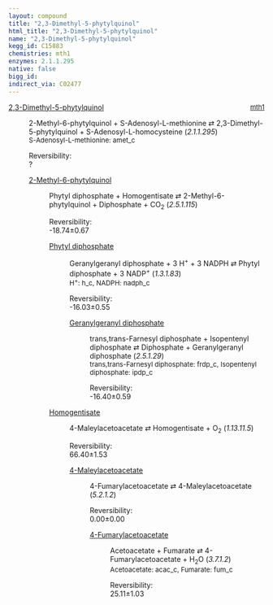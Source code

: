 ```yaml
---
layout: compound
title: "2,3-Dimethyl-5-phytylquinol"
html_title: "2,3-Dimethyl-5-phytylquinol"
name: "2,3-Dimethyl-5-phytylquinol"
kegg_id: C15883
chemistries: mth1
enzymes: 2.1.1.295
native: false
bigg_id:
indirect_via: C02477
---
```

<dl><dt class='rs-product'><a href='{{ site.url }}{{ site.baseurl }}/compounds/C15883' class='link-dark' data-bs-toggle='tooltip' data-bs-html='true' data-bs-title='KEGG: C15883'>2,3-Dimethyl-5-phytylquinol</a><span style='float: right; max-width: 40%'><a href='{{ site.url }}{{ site.baseurl }}/chemistries/mth1' class='link-dark opacity-50' style='font-size: small; word-wrap: anywhere;'>mth1</a></span></dt><dd><p>2-Methyl-6-phytylquinol + S-Adenosyl-L-methionine &#8644; 2,3-Dimethyl-5-phytylquinol + S-Adenosyl-L-homocysteine (<i>2.1.1.295</i>)<br /><span style='font-size: small;'><span data-bs-toggle='tooltip' data-bs-html='true' data-bs-title='KEGG: C00019'>S-Adenosyl-L-methionine</span>: amet_c</span><br /><div class="reversibility_info">Reversibility: <div class="progress"><div class="progress-bar bg-light" role="progressbar" style="width: 100%" aria-valuenow="0" aria-valuemin="0" aria-valuemax="100"></div></div><span>?</span><div class="progress"><div class="progress-bar bg-light" role="progressbar" style="width: 100%" aria-valuenow="0" aria-valuemin="0" aria-valuemax="10"></div></div></div></p><dl><dt><a href='{{ site.url }}{{ site.baseurl }}/compounds/C15882' class='link-dark' data-bs-toggle='tooltip' data-bs-html='true' data-bs-title='KEGG: C15882'>2-Methyl-6-phytylquinol</a><span style='float: right; max-width: 40%'><a href='{{ site.url }}{{ site.baseurl }}/chemistries/None' class='link-dark opacity-50' style='font-size: small; word-wrap: anywhere;'></a></span></dt><dd><p>Phytyl diphosphate + Homogentisate &#8644; 2-Methyl-6-phytylquinol + Diphosphate + CO<sub>2</sub> (<i>2.5.1.115</i>)<br /><div class="reversibility_info">Reversibility: <div class="progress" style="flex-direction: row-reverse;"><div class="progress-bar bg-success" role="progressbar" style="width: 187.44%" aria-valuenow="-18.743734586508374" aria-valuemin="0" aria-valuemax="10"></div></div><span>-18.74&plusmn;0.67</span><div class="progress"><div class="progress-bar bg-danger" role="progressbar" style="width: 0%" aria-valuenow="-18.743734586508374" aria-valuemin="0" aria-valuemax="10"></div></div></div></p><dl><dt><a href='{{ site.url }}{{ site.baseurl }}/compounds/C05427' class='link-dark' data-bs-toggle='tooltip' data-bs-html='true' data-bs-title='KEGG: C05427'>Phytyl diphosphate</a><span style='float: right; max-width: 40%'><a href='{{ site.url }}{{ site.baseurl }}/chemistries/None' class='link-dark opacity-50' style='font-size: small; word-wrap: anywhere;'></a></span></dt><dd><p>Geranylgeranyl diphosphate + 3 H<sup>+</sup> + 3 NADPH &#8644; Phytyl diphosphate + 3 NADP<sup>+</sup> (<i>1.3.1.83</i>)<br /><span style='font-size: small;'><span data-bs-toggle='tooltip' data-bs-html='true' data-bs-title='KEGG: C00080'>H<sup>+</sup></span>: h_c, <span data-bs-toggle='tooltip' data-bs-html='true' data-bs-title='KEGG: C00005'>NADPH</span>: nadph_c</span><br /><div class="reversibility_info">Reversibility: <div class="progress" style="flex-direction: row-reverse;"><div class="progress-bar bg-success" role="progressbar" style="width: 160.28%" aria-valuenow="-16.028225716828825" aria-valuemin="0" aria-valuemax="10"></div></div><span>-16.03&plusmn;0.55</span><div class="progress"><div class="progress-bar bg-danger" role="progressbar" style="width: 0%" aria-valuenow="-16.028225716828825" aria-valuemin="0" aria-valuemax="10"></div></div></div></p><dl><dt><a href='{{ site.url }}{{ site.baseurl }}/compounds/C00353' class='link-dark' data-bs-toggle='tooltip' data-bs-html='true' data-bs-title='KEGG: C00353'>Geranylgeranyl diphosphate</a><span style='float: right; max-width: 40%'><a href='{{ site.url }}{{ site.baseurl }}/chemistries/None' class='link-dark opacity-50' style='font-size: small; word-wrap: anywhere;'></a></span></dt><dd><p>trans,trans-Farnesyl diphosphate + Isopentenyl diphosphate &#8644; Diphosphate + Geranylgeranyl diphosphate (<i>2.5.1.29</i>)<br /><span style='font-size: small;'><span data-bs-toggle='tooltip' data-bs-html='true' data-bs-title='KEGG: C00448'>trans,trans-Farnesyl diphosphate</span>: frdp_c, <span data-bs-toggle='tooltip' data-bs-html='true' data-bs-title='KEGG: C00129'>Isopentenyl diphosphate</span>: ipdp_c</span><br /><div class="reversibility_info">Reversibility: <div class="progress" style="flex-direction: row-reverse;"><div class="progress-bar bg-success" role="progressbar" style="width: 163.96%" aria-valuenow="-16.39616513799608" aria-valuemin="0" aria-valuemax="10"></div></div><span>-16.40&plusmn;0.59</span><div class="progress"><div class="progress-bar bg-danger" role="progressbar" style="width: 0%" aria-valuenow="-16.39616513799608" aria-valuemin="0" aria-valuemax="10"></div></div></div></p><dl></dl></dd></dl></dd><dt><a href='{{ site.url }}{{ site.baseurl }}/compounds/C00544' class='link-dark' data-bs-toggle='tooltip' data-bs-html='true' data-bs-title='KEGG: C00544'>Homogentisate</a><span style='float: right; max-width: 40%'><a href='{{ site.url }}{{ site.baseurl }}/chemistries/None' class='link-dark opacity-50' style='font-size: small; word-wrap: anywhere;'></a></span></dt><dd><p>4-Maleylacetoacetate &#8644; Homogentisate + O<sub>2</sub> (<i>1.13.11.5</i>)<br /><div class="reversibility_info">Reversibility: <div class="progress"><div class="progress-bar bg-success" role="progressbar" style="width: 0%" aria-valuenow="0" aria-valuemin="0" aria-valuemax="100"></div></div><span>66.40&plusmn;1.53</span><div class="progress"><div class="progress-bar bg-danger" role="progressbar" style="width: 664.02%" aria-valuenow="66.40174523089827" aria-valuemin="0" aria-valuemax="10"></div></div></div></p><dl><dt><a href='{{ site.url }}{{ site.baseurl }}/compounds/C01036' class='link-dark' data-bs-toggle='tooltip' data-bs-html='true' data-bs-title='KEGG: C01036'>4-Maleylacetoacetate</a><span style='float: right; max-width: 40%'><a href='{{ site.url }}{{ site.baseurl }}/chemistries/None' class='link-dark opacity-50' style='font-size: small; word-wrap: anywhere;'></a></span></dt><dd><p>4-Fumarylacetoacetate &#8644; 4-Maleylacetoacetate (<i>5.2.1.2</i>)<br /><div class="reversibility_info">Reversibility: <div class="progress"><div class="progress-bar bg-success" role="progressbar" style="width: 0%" aria-valuenow="0" aria-valuemin="0" aria-valuemax="100"></div></div><span>0.00&plusmn;0.00</span><div class="progress"><div class="progress-bar bg-danger" role="progressbar" style="width: 0.00%" aria-valuenow="5.019430929275433e-06" aria-valuemin="0" aria-valuemax="10"></div><div class="progress-bar bg-warning" role="progressbar" style="width: 0.00%" aria-valuenow="5.019430929275433e-06" aria-valuemin="0" aria-valuemax="10"></div></div></div></p><dl><dt><a href='{{ site.url }}{{ site.baseurl }}/compounds/C01061' class='link-dark' data-bs-toggle='tooltip' data-bs-html='true' data-bs-title='KEGG: C01061'>4-Fumarylacetoacetate</a><span style='float: right; max-width: 40%'><a href='{{ site.url }}{{ site.baseurl }}/chemistries/None' class='link-dark opacity-50' style='font-size: small; word-wrap: anywhere;'></a></span></dt><dd><p>Acetoacetate + Fumarate &#8644; 4-Fumarylacetoacetate + H<sub>2</sub>O (<i>3.7.1.2</i>)<br /><span style='font-size: small;'><span data-bs-toggle='tooltip' data-bs-html='true' data-bs-title='KEGG: C00164'>Acetoacetate</span>: acac_c, <span data-bs-toggle='tooltip' data-bs-html='true' data-bs-title='KEGG: C00122'>Fumarate</span>: fum_c</span><br /><div class="reversibility_info">Reversibility: <div class="progress"><div class="progress-bar bg-success" role="progressbar" style="width: 0%" aria-valuenow="0" aria-valuemin="0" aria-valuemax="100"></div></div><span>25.11&plusmn;1.03</span><div class="progress"><div class="progress-bar bg-danger" role="progressbar" style="width: 251.14%" aria-valuenow="25.114458953043584" aria-valuemin="0" aria-valuemax="10"></div></div></div></p><dl></dl></dd></dl></dd></dl></dd></dl></dd></dl></dd></dl>
